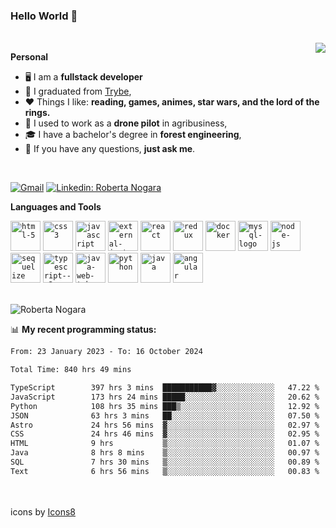 ### Hello World 👋

<br />

<img align="right" src="https://github.blog/wp-content/uploads/2018/10/46896184-b679fc80-ce30-11e8-88bf-921e9b788f7c.gif?resize=200%2C200"  />

**Personal**
- 🖥️ I am a **fullstack developer**
- 📖 I graduated from [Trybe](https://www.betrybe.com/),
- ❤️ Things I like: **reading, games, animes, star wars, and the lord of the rings.** 
- 🌾 I used to work as a **drone pilot** in agribusiness,
- 🎓 I have a bachelor's degree in **forest engineering**,
- 💬 If you have any questions, **just ask me**.

<br />

[![Gmail](https://img.icons8.com/neon/96/gmail.png)](mailto:r.nogara.dev@gmail.com)
[![Linkedin: Roberta Nogara](https://img.icons8.com/neon/96/linkedin.png)](https://www.linkedin.com/in/robertanogara/)

**Languages and Tools**  

<code><img width="48" height="48" src="https://img.icons8.com/fluency/48/html-5.png" alt="html-5"/></code>
<code><img width="48" height="48" src="https://img.icons8.com/fluency/48/css3.png" alt="css3"/></code>
<code><img width="48" height="48" src="https://img.icons8.com/fluency/48/javascript.png" alt="javascript"/></code>
<code><img width="48" height="48" src="https://img.icons8.com/external-tal-revivo-color-tal-revivo/48/external-jest-can-collect-code-coverage-information-from-entire-projects-logo-color-tal-revivo.png" alt="external-jest-can-collect-code-coverage-information-from-entire-projects-logo-color-tal-revivo"/></code>
<code><img width="48" height="48" src="https://img.icons8.com/office/40/react.png" alt="react"/></code>
<code><img width="48" height="48" src="https://img.icons8.com/color/48/redux.png" alt="redux"/></code>
<code><img width="48" height="48" src="https://img.icons8.com/fluency/48/docker.png" alt="docker"/></code>
<code><img width="48" height="48" src="https://img.icons8.com/fluency/48/mysql-logo.png" alt="mysql-logo"/></code>
<code><img width="48" height="48" src="https://img.icons8.com/fluency/48/node-js.png" alt="node-js"/></code>
<code><img width="48" height="48" src="https://cdn.icon-icons.com/icons2/2415/PNG/512/sequelize_original_logo_icon_146348.png" alt="sequelize"/></code>
<code><img width="48" height="48" src="https://img.icons8.com/fluency/48/typescript--v2.png" alt="typescript--v2"/></code>
<code><img width="48" height="48" src="https://img.icons8.com/color/48/java-web-token.png" alt="java-web-token"/></code>
<code><img width="48" height="48" src="https://img.icons8.com/fluency/48/python.png" alt="python"/></code>
<code><img width="48" height="48" src="https://img.icons8.com/color/48/java-coffee-cup-logo--v1.png" alt="java"/></code>
<code><img width="48" height="48" src="https://img.icons8.com/fluency/48/angularjs.png" alt="angular"/></code>

<br />
<img src="https://github-readme-stats.vercel.app/api?username=rnogara&count_private=true&show_icons=true" alt="Roberta Nogara" />
<br />

📊 **My recent programming status:**
<!--START_SECTION:waka-->

```txt
From: 23 January 2023 - To: 16 October 2024

Total Time: 840 hrs 49 mins

TypeScript        397 hrs 3 mins  ███████████▓░░░░░░░░░░░░░   47.22 %
JavaScript        173 hrs 24 mins █████░░░░░░░░░░░░░░░░░░░░   20.62 %
Python            108 hrs 35 mins ███▒░░░░░░░░░░░░░░░░░░░░░   12.92 %
JSON              63 hrs 3 mins   ██░░░░░░░░░░░░░░░░░░░░░░░   07.50 %
Astro             24 hrs 56 mins  ▓░░░░░░░░░░░░░░░░░░░░░░░░   02.97 %
CSS               24 hrs 46 mins  ▓░░░░░░░░░░░░░░░░░░░░░░░░   02.95 %
HTML              9 hrs           ▒░░░░░░░░░░░░░░░░░░░░░░░░   01.07 %
Java              8 hrs 8 mins    ▒░░░░░░░░░░░░░░░░░░░░░░░░   00.97 %
SQL               7 hrs 30 mins   ▒░░░░░░░░░░░░░░░░░░░░░░░░   00.89 %
Text              6 hrs 56 mins   ▒░░░░░░░░░░░░░░░░░░░░░░░░   00.83 %
```

<!--END_SECTION:waka-->

<br />
<br />
icons by <a href="https://icons8.com">Icons8</a>
